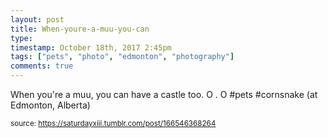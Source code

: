 ```yaml
---
layout: post
title: When-youre-a-muu-you-can
type: 
timestamp: October 18th, 2017 2:45pm
tags: ["pets", "photo", "edmonton", "photography"]
comments: true
---
```

<a href="https://www.instagram.com/p/BaZzs9xH1ih/ "></a>

When you're a muu, you can have a castle too.  O . O #pets #cornsnake  (at Edmonton, Alberta)
 
  
<small>source: https://saturdayxiii.tumblr.com/post/166546368264</small>